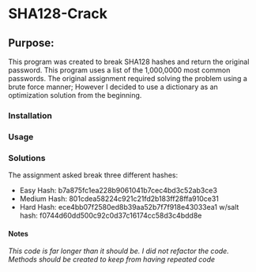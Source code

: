 <h1> SHA128-Crack </h1>

<h2> Purpose: </h2>

  This program was created to break SHA128 hashes and return the original password.
  This program uses a list of the 1,000,0000 most common passwords.
  The original assignment required solving the problem using a brute force manner; However I decided to use a dictionary as an  optimization solution from the beginning.
  


<h3>Installation </h3>

<h3> Usage </h3>

<h3> Solutions </h3>

The assignment asked break three different hashes:
  
* Easy Hash: b7a875fc1ea228b9061041b7cec4bd3c52ab3ce3
* Medium Hash: 801cdea58224c921c21fd2b183ff28ffa910ce31
* Hard Hash: ece4bb07f2580ed8b39aa52b7f7f918e43033ea1 w/salt hash: f0744d60dd500c92c0d37c16174cc58d3c4bdd8e



<h4> Notes </h3> 

_This code is far longer than it should be. I did not refactor the code. Methods should be created to keep from having repeated code_ 
